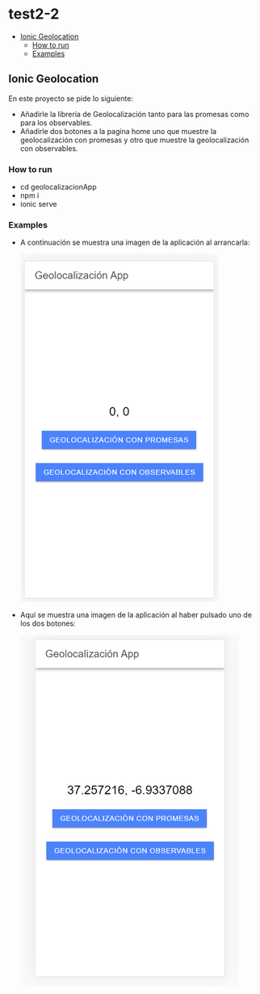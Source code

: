 # test2-2

- [Ionic Geolocation](#ionic-geolocation)
  * [How to run](#how-to-run)
  * [Examples](#examples)

## Ionic Geolocation

  En este proyecto se pide lo siguiente:

  - Añadirle la librería de Geolocalización tanto para las promesas como para los observables.
  - Añadirle dos botones a la pagina home uno que muestre la geolocalización con promesas y otro que muestre la geolocalización con observables.

  ### How to run

  - cd geolocalizacionApp
  - npm i
  - ionic serve

  ### Examples
  - A continuación se muestra una imagen de la aplicación al arrancarla:

    ![Alt text](image-1.png)

  - Aquí se muestra una imagen de la aplicación al haber pulsado uno de los dos botones:

    ![Alt text](image.png)

